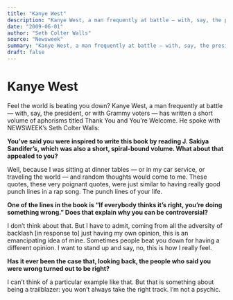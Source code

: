 ```yaml
---
title: "Kanye West"
description: "Kanye West, a man frequently at battle — with, say, the president, or with Grammy voters — has written a short volume of aphorisms titled Thank You and You’re Welcome. He spoke with NEWSWEEK’s Seth Co..."
date: "2009-06-01"
author: "Seth Colter Walls"
source: "Newsweek"
summary: "Kanye West, a man frequently at battle — with, say, the president, or with Grammy voters — has written a short volume of aphorisms titled Thank You and You’re Welcome. He spoke with NEWSWEEK’s Seth Colter Walls: **You’ve said you were inspired to write this book by reading J. Sakiya Sandifer’s. What about that appealed to you?** Well, because I was sitting at dinner tables —"
draft: false
---
```


# Kanye West

Feel the world is beating you down? Kanye West, a man frequently at battle — with, say, the president, or with Grammy voters — has written a short volume of aphorisms titled Thank You and You’re Welcome. He spoke with NEWSWEEK’s Seth Colter Walls:

**You’ve said you were inspired to write this book by reading J. Sakiya Sandifer’s, which was also a short, spiral-bound volume. What about that appealed to you?**

Well, because I was sitting at dinner tables — or in my car service, or traveling the world — and random thoughts would come to me. These quotes, these very poignant quotes, were just similar to having really good punch lines in a rap song. The punch lines of your life.

**One of the lines in the book is “If everybody thinks it’s right, you’re doing something wrong.” Does that explain why you can be controversial?**

I don’t think about that. But I have to admit, coming from all the adversity of backlash [in response to] just having my own opinion, this is an emancipating idea of mine. Sometimes people beat you down for having a different opinion. I want to stand up and say, no, this is how I really feel.

**Has it ever been the case that, looking back, the people who said you were wrong turned out to be right?**

I can’t think of a particular example like that. But that is something about being a trailblazer: you won’t always take the right track. I’m not a psychic.
